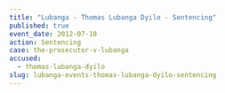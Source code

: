 ```yaml
---
title: "Lubanga - Thomas Lubanga Dyilo - Sentencing"
published: true
event_date: 2012-07-10
action: Sentencing
case: the-prosecutor-v-lubanga
accused:
  - thomas-lubanga-dyilo
slug: lubanga-events-thomas-lubanga-dyilo-sentencing
---
```

